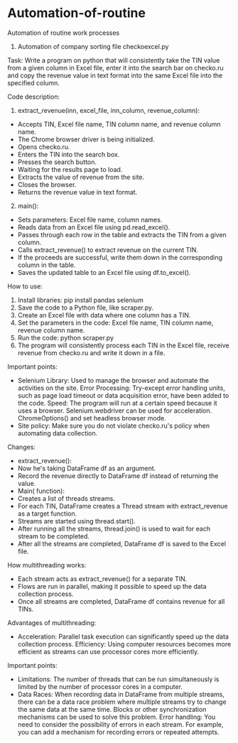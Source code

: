 # Automation-of-routine
Automation of routine work processes

1. Automation of company sorting
file checkoexcel.py

Task:
Write a program on python that will consistently take the TIN value from a given column in Excel file, enter it into the search bar on checko.ru and copy the revenue value in text format into the same Excel file into the specified column.

Code description:

1. extract_revenue(inn, excel_file, inn_column, revenue_column):
- Accepts TIN, Excel file name, TIN column name, and revenue column name.
- The Chrome browser driver is being initialized.
- Opens checko.ru.
- Enters the TIN into the search box.
- Presses the search button.
- Waiting for the results page to load.
- Extracts the value of revenue from the site.
- Closes the browser.
- Returns the revenue value in text format.

2. main():
- Sets parameters: Excel file name, column names.
- Reads data from an Excel file using pd.read_excel().
- Passes through each row in the table and extracts the TIN from a given column.
- Calls extract_revenue() to extract revenue on the current TIN.
- If the proceeds are successful, write them down in the corresponding column in the table.
- Saves the updated table to an Excel file using df.to_excel().

How to use:

1. Install libraries: pip install pandas selenium
2. Save the code to a Python file, like scraper.py.
3. Create an Excel file with data where one column has a TIN.
4. Set the parameters in the code: Excel file name, TIN column name, revenue column name.
5. Run the code: python scraper.py
6. The program will consistently process each TIN in the Excel file, receive revenue from checko.ru and write it down in a file.

Important points:

- Selenium Library: Used to manage the browser and automate the activities on the site.
Error Processing: Try-except error handling units, such as page load timeout or data acquisition error, have been added to the code.
Speed: The program will run at a certain speed because it uses a browser. Selenium.webdriver can be used for acceleration. ChromeOptions() and set headless browser mode.
- Site policy: Make sure you do not violate checko.ru's policy when automating data collection.

Changes:

- extract_revenue():
- Now he's taking DataFrame df as an argument.
- Record the revenue directly to DataFrame df instead of returning the value.
- Main( function):
- Creates a list of threads streams.
- For each TIN, DataFrame creates a Thread stream with extract_revenue as a target function.
- Streams are started using thread.start().
- After running all the streams, thread.join() is used to wait for each stream to be completed.
- After all the streams are completed, DataFrame df is saved to the Excel file.

How multithreading works:

- Each stream acts as extract_revenue() for a separate TIN.
- Flows are run in parallel, making it possible to speed up the data collection process.
- Once all streams are completed, DataFrame df contains revenue for all TINs.

Advantages of multithreading:

- Acceleration: Parallel task execution can significantly speed up the data collection process.
Efficiency: Using computer resources becomes more efficient as streams can use processor cores more efficiently.

Important points:

- Limitations: The number of threads that can be run simultaneously is limited by the number of processor cores in a computer.
- Data Races: When recording data in DataFrame from multiple streams, there can be a data race problem where multiple streams try to change the same data at the same time. Blocks or other synchronization mechanisms can be used to solve this problem.
Error handling: You need to consider the possibility of errors in each stream. For example, you can add a mechanism for recording errors or repeated attempts.
